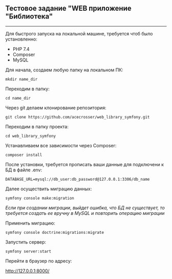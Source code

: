 ## Тестовое задание "WEB приложение "Библиотека"
---
Для быстрого запуска на локальной машине, требуется чтоб было установленно:

* PHP 7.4
* Composer
* MySQL

Для начала, создаем любую папку на локальном ПК:

`mkdir name_dir`


Переходим в папку:

`cd name_dir`


Через git делаем клонирование репозитория:

`git clone https://github.com/acecrosser/web_library_symfony.git`


Переходим в папку проекта:

`cd web_library_symfony`

Устанавливаем все зависимости через Composer:

`composer install`


После установки, требуется прописать ваши данные для подключени к БД в файле .env:

``DATABASE_URL=mysql://db_user:db_password@127.0.0.1:3306/db_name``


Далее осуществить миграцию данных:

`symfony console make:migration`

*Если при создании миграции, выйдет ошибка, что БД не существует, то требуется создать ее вручну в MySQL и повторить операцию миграции*


Применить миграцию:

`symfony console doctrine:migrations:migrate`


Запустить сервер:

`symfony server:start`


Перейти в браузер по адресу:

http://127.0.0.1:8000/